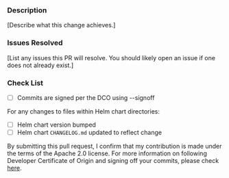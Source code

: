 ### Description
[Describe what this change achieves.]
 
### Issues Resolved
[List any issues this PR will resolve. You should likely open an issue if one does not already exist.]
 
### Check List
- [ ] Commits are signed per the DCO using --signoff

For any changes to files within Helm chart directories:
- [ ] Helm chart version bumped
- [ ] Helm chart `CHANGELOG.md` updated to reflect change

By submitting this pull request, I confirm that my contribution is made under the terms of the Apache 2.0 license.
For more information on following Developer Certificate of Origin and signing off your commits, please check [here](https://github.com/opensearch-project/OpenSearch/blob/main/CONTRIBUTING.md#developer-certificate-of-origin).
